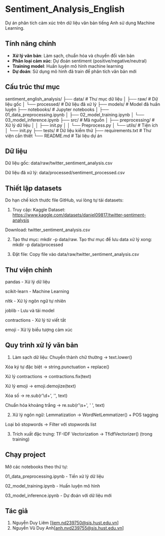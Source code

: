 # Sentiment_Analysis_English

Dự án phân tích cảm xúc trên dữ liệu văn bản tiếng Anh sử dụng Machine Learning.

## Tính năng chính

- **Xử lý văn bản**: Làm sạch, chuẩn hóa và chuyển đổi văn bản
- **Phân loại cảm xúc**: Dự đoán sentiment (positive/negative/neutral)
- **Training model**: Huấn luyện mô hình machine learning
- **Dự đoán**: Sử dụng mô hình đã train để phân tích văn bản mới

## Cấu trúc thư mục
sentiment_english_analysis/
├── data/ # Thư mục dữ liệu
│ ├── raw/ # Dữ liệu gốc
│ └── processed/ # Dữ liệu đã xử lý
├── models/ # Model đã huấn luyện
├── notebooks/ # Jupyter notebooks
│ ├── 01_data_preprocessing.ipynb
│ ├── 02_model_training.ipynb
│ └── 03_model_inference.ipynb
├── src/ # Mã nguồn
│ ├── preprocessing/ # Xử lý dữ liệu
│ │ ├── init.py
│ │ └── Preprocess.py
│ └── utils/ # Tiện ích
│ └── init.py
├── tests/ # Dữ liệu kiểm thử
├── requirements.txt # Thư viện cần thiết
└── README.md # Tài liệu dự án

## Dữ liệu
Dữ liệu gốc: data/raw/twitter_sentiment_analysis.csv

Dữ liệu đã xử lý: data/processed/sentiment_processed.csv

## Thiết lập datasets
Do hạn chế kích thước file GitHub, vui lòng tự tải datasets:

1. Truy cập: Kaggle Dataset: https://www.kaggle.com/datasets/daniel09817/twitter-sentiment-analysis

Download: twitter_sentiment_analysis.csv

2. Tạo thư mục: mkdir -p data/raw. Tạo thư mục để lưu data xử lý xong: mkdir -p data/processed

3. Đặt file: Copy file vào data/raw/twitter_sentiment_analysis.csv

## Thư viện chính
pandas - Xử lý dữ liệu

scikit-learn - Machine Learning

nltk - Xử lý ngôn ngữ tự nhiên

joblib - Lưu và tải model

contractions - Xử lý từ viết tắt

emoji - Xử lý biểu tượng cảm xúc

## Quy trình xử lý văn bản
1. Làm sạch dữ liệu:
Chuyển thành chữ thường → text.lower()

Xóa ký tự đặc biệt → string.punctuation + replace()

Xử lý contractions → contractions.fix(text)

Xử lý emoji → emoji.demojize(text)

Xóa số → re.sub(r'\d+', '', text)

Chuẩn hóa khoảng trắng → re.sub(r'\s+', ' ', text)

2. Xử lý ngôn ngữ:
Lemmatization → WordNetLemmatizer() + POS tagging

Loại bỏ stopwords → Filter với stopwords list

3. Trích xuất đặc trưng:
TF-IDF Vectorization → TfidfVectorizer() (trong training)

## Chạy project
Mở các notebooks theo thứ tự:

01_data_preprocessing.ipynb - Tiền xử lý dữ liệu

02_model_training.ipynb - Huấn luyện mô hình

03_model_inference.ipynb - Dự đoán với dữ liệu mới

## Tác giả
1. Nguyễn Duy Liêm [liem.nd239750@sis.hust.edu.vn]
2. Nguyễn Vũ Duy Anh[anh.nvd239755@sis.hust.edu.vn]
